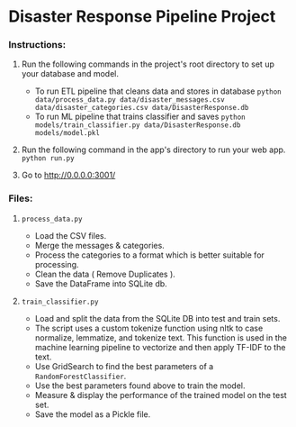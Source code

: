 # Disaster Response Pipeline Project

### Instructions:
1. Run the following commands in the project's root directory to set up your database and model.

    - To run ETL pipeline that cleans data and stores in database
        `python data/process_data.py data/disaster_messages.csv data/disaster_categories.csv data/DisasterResponse.db`
    - To run ML pipeline that trains classifier and saves
        `python models/train_classifier.py data/DisasterResponse.db models/model.pkl`

2. Run the following command in the app's directory to run your web app.
    `python run.py`

3. Go to http://0.0.0.0:3001/


### Files:
1. `process_data.py`
    - Load the CSV files.
    - Merge the messages & categories.
    - Process the categories to a format which is better suitable for processing.
    - Clean the data ( Remove Duplicates ).
    - Save the DataFrame into SQLite db.
    
2. `train_classifier.py`
    - Load and split the data from the SQLite DB into test and train sets.
    - The script uses a custom tokenize function using nltk to case normalize, lemmatize, and tokenize text. This function is used in the machine learning pipeline to vectorize and then apply TF-IDF to the text. 
    - Use GridSearch to find the best parameters of a `RandomForestClassifier`.
    - Use the best parameters found above to train the model.
    - Measure & display the performance of the trained model on the test set. 
    - Save the model as a Pickle file. 
